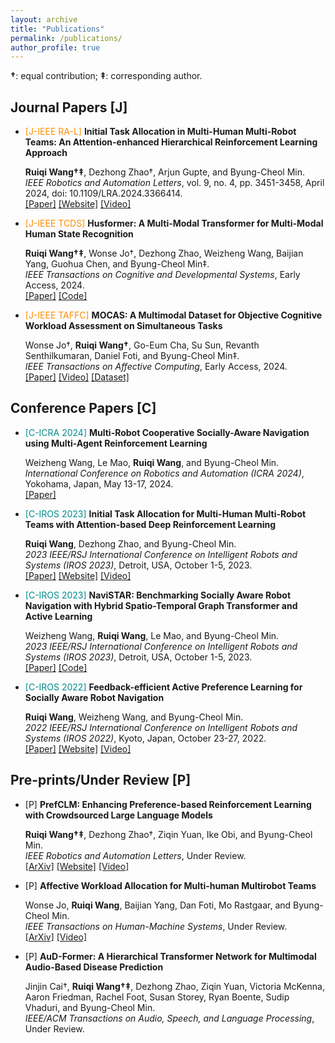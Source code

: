 ```yaml
---
layout: archive
title: "Publications"
permalink: /publications/
author_profile: true
---
```


**†**: equal contribution; **‡**: corresponding author.  

## Journal Papers [J]

<ul>
  <li><span style="color: DarkOrange;">[J-IEEE RA-L]</span> <strong>Initial Task Allocation in Multi-Human Multi-Robot Teams: An Attention-enhanced Hierarchical Reinforcement Learning Approach</strong>  
    
  <strong>Ruiqi Wang†‡</strong>, Dezhong Zhao†, Arjun Gupte, and Byung-Cheol Min.  
  <em>IEEE Robotics and Automation Letters</em>, vol. 9, no. 4, pp. 3451-3458, April 2024, doi: 10.1109/LRA.2024.3366414.  
  <a href="https://ieeexplore.ieee.org/abstract/document/10436714" target="_blank">[Paper]</a> <a href="https://sites.google.com/view/ita-aehrl" target="_blank">[Website]</a> <a href="https://www.youtube.com/watch?v=wMXLYCuktRk" target="_blank">[Video]</a>
  </li>
</ul>

<ul>
  <li><span style="color: DarkOrange;">[J-IEEE TCDS]</span> <strong>Husformer: A Multi-Modal Transformer for Multi-Modal Human State Recognition</strong>  
    
  <strong>Ruiqi Wang†‡</strong>, Wonse Jo†, Dezhong Zhao, Weizheng Wang, Baijian Yang, Guohua Chen, and Byung-Cheol Min‡.  
  <em>IEEE Transactions on Cognitive and Developmental Systems</em>, Early Access, 2024.  
  <a href="https://ieeexplore.ieee.org/document/10413204" target="_blank">[Paper]</a> <a href="https://github.com/SMARTlab-Purdue/Husformer" target="_blank">[Code]</a>
  </li>
</ul>

<ul>
  <li><span style="color: DarkOrange;">[J-IEEE TAFFC]</span> <strong>MOCAS: A Multimodal Dataset for Objective Cognitive Workload Assessment on Simultaneous Tasks</strong>  
    
  Wonse Jo†, <strong>Ruiqi Wang†</strong>, Go-Eum Cha, Su Sun, Revanth Senthilkumaran, Daniel Foti, and Byung-Cheol Min‡.  
  <em>IEEE Transactions on Affective Computing</em>, Early Access, 2024.  
  <a href="https://arxiv.org/pdf/2210.03065" target="_blank">[Paper]</a> <a href="https://www.youtube.com/watch?v=BxVVj7R9b70&feature=youtu.be" target="_blank">[Video]</a> <a href="https://zenodo.org/records/10396672" target="_blank">[Dataset]</a>
  </li>
</ul>

## Conference Papers [C]

<ul>
  <li><span style="color: DarkCyan;">[C-ICRA 2024]</span> <strong>Multi-Robot Cooperative Socially-Aware Navigation using Multi-Agent Reinforcement Learning</strong>  
    
  Weizheng Wang, Le Mao, <strong>Ruiqi Wang</strong>, and Byung-Cheol Min.  
  <em>International Conference on Robotics and Automation (ICRA 2024)</em>, Yokohama, Japan, May 13-17, 2024.  
  <a href="https://arxiv.org/abs/2309.15234" target="_blank">[Paper]</a>
  </li>
</ul>

<ul>
  <li><span style="color: DarkCyan;">[C-IROS 2023]</span> <strong>Initial Task Allocation for Multi-Human Multi-Robot Teams with Attention-based Deep Reinforcement Learning</strong>  
    
  <strong>Ruiqi Wang</strong>, Dezhong Zhao, and Byung-Cheol Min.  
  <em>2023 IEEE/RSJ International Conference on Intelligent Robots and Systems (IROS 2023)</em>, Detroit, USA, October 1-5, 2023.  
  <a href="https://arxiv.org/pdf/2303.02486" target="_blank">[Paper]</a> <a href="https://sites.google.com/view/ITA-AtRL" target="_blank">[Website]</a> <a href="https://www.youtube.com/watch?v=P_3nURWuSnk" target="_blank">[Video]</a>
  </li>
</ul>

<ul>
  <li><span style="color: DarkCyan;">[C-IROS 2023]</span> <strong>NaviSTAR: Benchmarking Socially Aware Robot Navigation with Hybrid Spatio-Temporal Graph Transformer and Active Learning</strong>  
    
  Weizheng Wang, <strong>Ruiqi Wang</strong>, Le Mao, and Byung-Cheol Min.  
  <em>2023 IEEE/RSJ International Conference on Intelligent Robots and Systems (IROS 2023)</em>, Detroit, USA, October 1-5, 2023.  
  <a href="https://arxiv.org/pdf/2304.05979" target="_blank">[Paper]</a> <a href="https://github.com/SMARTlab-Purdue/SAN-NaviSTAR" target="_blank">[Code]</a>
  </li>
</ul>

<ul>
  <li><span style="color: DarkCyan;">[C-IROS 2022]</span> <strong>Feedback-efficient Active Preference Learning for Socially Aware Robot Navigation</strong>  
    
  <strong>Ruiqi Wang</strong>, Weizheng Wang, and Byung-Cheol Min.  
  <em>2022 IEEE/RSJ International Conference on Intelligent Robots and Systems (IROS 2022)</em>, Kyoto, Japan, October 23-27, 2022.  
  <a href="https://arxiv.org/abs/2109.02823" target="_blank">[Paper]</a> <a href="https://sites.google.com/view/san-fapl" target="_blank">[Website]</a> <a href="https://www.youtube.com/watch?v=ZVb5ZEzDKhM&feature=youtu.be" target="_blank">[Video]</a>
  </li>
</ul>

## Pre-prints/Under Review [P]

<ul>
  <li><span style="color: DarkPurple;">[P]</span> <strong>PrefCLM: Enhancing Preference-based Reinforcement Learning with Crowdsourced Large Language Models</strong>  
    
  <strong>Ruiqi Wang†‡</strong>, Dezhong Zhao†, Ziqin Yuan, Ike Obi, and Byung-Cheol Min.  
  <em>IEEE Robotics and Automation Letters</em>, Under Review.  
  <a href="https://arxiv.org/abs/2407.08213" target="_blank">[ArXiv]</a> <a href="https://prefclm.github.io/" target="_blank">[Website]</a> <a href="https://www.youtube.com/watch?v=0vyekC2fqrY" target="_blank">[Video]</a>
  </li>
</ul>

<ul>
  <li><span style="color: DarkPurple;">[P]</span> <strong>Affective Workload Allocation for Multi-human Multirobot Teams</strong>  
    
  Wonse Jo, <strong>Ruiqi Wang</strong>, Baijian Yang, Dan Foti, Mo Rastgaar, and Byung-Cheol Min.  
  <em>IEEE Transactions on Human-Machine Systems</em>, Under Review.  
  <a href="https://arxiv.org/pdf/2303.10465" target="_blank">[ArXiv]</a> <a href="https://www.youtube.com/watch?v=qrmAQqfdLZk" target="_blank">[Video]</a>
  </li>
</ul>

<ul>
  <li><span style="color: DarkPurple;">[P]</span> <strong>AuD-Former: A Hierarchical Transformer Network for Multimodal Audio-Based Disease Prediction</strong>  
    
  Jinjin Cai†, <strong>Ruiqi Wang†‡</strong>, Dezhong Zhao, Ziqin Yuan, Victoria McKenna, Aaron Friedman, Rachel Foot, Susan Storey, Ryan Boente, Sudip Vhaduri, and Byung-Cheol Min.  
  <em>IEEE/ACM Transactions on Audio, Speech, and Language Processing</em>, Under Review.
  </li>
</ul>







